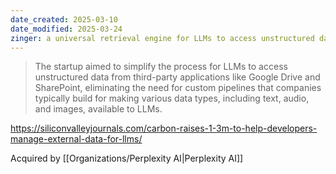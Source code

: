 ```yaml
---
date_created: 2025-03-10
date_modified: 2025-03-24
zinger: a universal retrieval engine for LLMs to access unstructured data from any source.
---
```


>The startup aimed to simplify the process for LLMs to access unstructured data from third-party applications like Google Drive and SharePoint, eliminating the need for custom pipelines that companies typically build for making various data types, including text, audio, and images, available to LLMs.

https://siliconvalleyjournals.com/carbon-raises-1-3m-to-help-developers-manage-external-data-for-llms/

Acquired by [[Organizations/Perplexity AI|Perplexity AI]]
